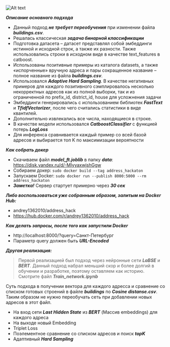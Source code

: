 ![Alt text](https://i0.wp.com/neptune.ai/wp-content/uploads/2022/10/When-to-Choose-CatBoost-Over-XGBoost-or-LightGBM-Practical-Guide_13.png?resize=771%2C431&ssl=1)

***Описание основного подхода***
- Данный подход ***не требует переобучения*** при изменении файла ***buildings.csv***.
- Решалась классическая ***задача бинарной классификации***
- Подготовка датасета – датасет представлял собой эмбеддинги истинной и исходной строк, а также их разности. Также использовались строки в исходном виде в качестве text_features в catboost.
- Использованы позитивные примеры из каталога datasets, а также «испорченные» вручную адреса и пары сокращенное название – полное название из файла ***buildings.csv***.
- Использовался ***Adaptive Hard Sampling***. В качестве негативных примеров для каждого позитивного сэмплировалось несколько некорректных адресов как из полной выборки, так и из ограниченной по prefix_id, district_id, house для усложнения задачи
- Эмбеддинги генерировались с использованием библиотек ***FastText*** и ***TfidfVectorizer***, после чего считались статистики в виде квантилей.
- Дополнительно извлекались все числа, находящиеся в строке.
- В качестве модели использовался ***CatboostClassifier*** с функцией потерь ***LogLoss***
- Для инференса сравнивается каждый пример со всей базой адресов и выбирается топ K по максимизации вероятности

***Как собрать докер***
- Скачиваем файл ***model_ft.joblib*** в папку ***data***: https://disk.yandex.ru/d/-MIyyaxwjshGgw
-  Собираем докер: ```sudo docker build --tag address_hackaton```
-  Запускаем Docker: ```sudo docker run --publish 8000:5000 --rm address_hackaton```
-  ***Заметка!*** Сервер стартует примерно через ***30 сек***

***Либо воспользоваться уже собранным образом, залитым на Docker Hub:***
-   andrey1362010/address_hack
-   https://hub.docker.com/r/andrey1362010/address_hack

***Как делать запросы, после того как запустили Docker***
- http://localhost:8000/?query=Санкт-Петербург
- Параметр query должен быть ***URL-Encoded***

***Другая реализация:***
> Первой реализацией был подход через нейронные сети ***LaBSE*** и ***BERT***.
> Данный подход набрал меньший скор и более долгий в обучении и разработке, поэтому оставляем как историю.
> Смотрите файл ***Train_network.ipynb***

Суть подхода в получении вектора для каждого адресса и сравнение со списком готовых строений в файле ***buildings*** по ***Cosine distanse.csv***.
Таким образом не нужно переобучать сеть при добавлении новых адресов в этот файл.

- На вход сети ***Last Hidden State*** из ***BERT*** (Массив embeddings) для каждого адреса
- На выходе новый Embedding 
- Triplet Loss
- Поэлементное сравнение со списком адресов и поиск ***topK***
- Адаптивный ***Hard Sampling***